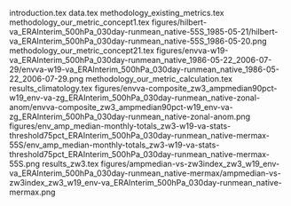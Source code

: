 introduction.tex
data.tex
methodology_existing_metrics.tex
methodology_our_metric_concept1.tex
figures/hilbert-va_ERAInterim_500hPa_030day-runmean_native-55S_1985-05-21/hilbert-va_ERAInterim_500hPa_030day-runmean_native-55S_1986-05-20.png
methodology_our_metric_concept21.tex
figures/envva-w19-va_ERAInterim_500hPa_030day-runmean_native_1986-05-22_2006-07-29/envva-w19-va_ERAInterim_500hPa_030day-runmean_native_1986-05-22_2006-07-29.png
methodology_our_metric_calculation.tex
results_climatology.tex
figures/envva-composite_zw3_ampmedian90pct-w19_env-va-zg_ERAInterim_500hPa_030day-runmean_native-zonal-anom/envva-composite_zw3_ampmedian90pct-w19_env-va-zg_ERAInterim_500hPa_030day-runmean_native-zonal-anom.png
figures/env_amp_median-monthly-totals_zw3-w19-va-stats-threshold75pct_ERAInterim_500hPa_030day-runmean_native-mermax-55S/env_amp_median-monthly-totals_zw3-w19-va-stats-threshold75pct_ERAInterim_500hPa_030day-runmean_native-mermax-55S.png
results_zw3.tex
figures/ampmedian-vs-zw3index_zw3_w19_env-va_ERAInterim_500hPa_030day-runmean_native-mermax/ampmedian-vs-zw3index_zw3_w19_env-va_ERAInterim_500hPa_030day-runmean_native-mermax.png